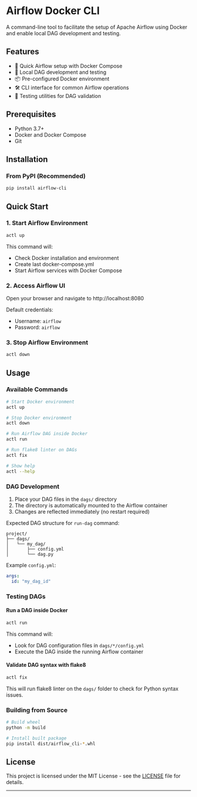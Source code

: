 # Airflow Docker CLI

A command-line tool to facilitate the setup of Apache Airflow using Docker and enable local DAG development and testing.

## Features

- 🚀 Quick Airflow setup with Docker Compose
- 🔧 Local DAG development and testing
- 📦 Pre-configured Docker environment
- 🛠️ CLI interface for common Airflow operations
- 🧪 Testing utilities for DAG validation

## Prerequisites

- Python 3.7+
- Docker and Docker Compose
- Git

## Installation

### From PyPI (Recommended)

```bash
pip install airflow-cli
```

## Quick Start

### 1. Start Airflow Environment

```bash
actl up
```

This command will:

- Check Docker installation and environment
- Create last docker-compose.yml
- Start Airflow services with Docker Compose

### 2. Access Airflow UI

Open your browser and navigate to http://localhost:8080

Default credentials:

- Username: `airflow`
- Password: `airflow`

### 3. Stop Airflow Environment

```bash
actl down
```

## Usage

### Available Commands

```bash
# Start Docker environment
actl up

# Stop Docker environment
actl down

# Run Airflow DAG inside Docker
actl run

# Run flake8 linter on DAGs
actl fix

# Show help
actl --help
```

### DAG Development

1. Place your DAG files in the `dags/` directory
2. The directory is automatically mounted to the Airflow container
3. Changes are reflected immediately (no restart required)

Expected DAG structure for `run-dag` command:

```
project/
├── dags/
│   └── my_dag/
│       ├── config.yml
│       └── dag.py

```

Example `config.yml`:

```yaml
args:
  id: "my_dag_id"
```

### Testing DAGs

#### Run a DAG inside Docker

```bash
actl run
```

This command will:

- Look for DAG configuration files in `dags/*/config.yml`
- Execute the DAG inside the running Airflow container

#### Validate DAG syntax with flake8

```bash
actl fix
```

This will run flake8 linter on the `dags/` folder to check for Python syntax issues.

### Building from Source

```bash
# Build wheel
python -m build

# Install built package
pip install dist/airflow_cli-*.whl
```

## License

This project is licensed under the MIT License - see the [LICENSE](LICENSE) file for details.

---
